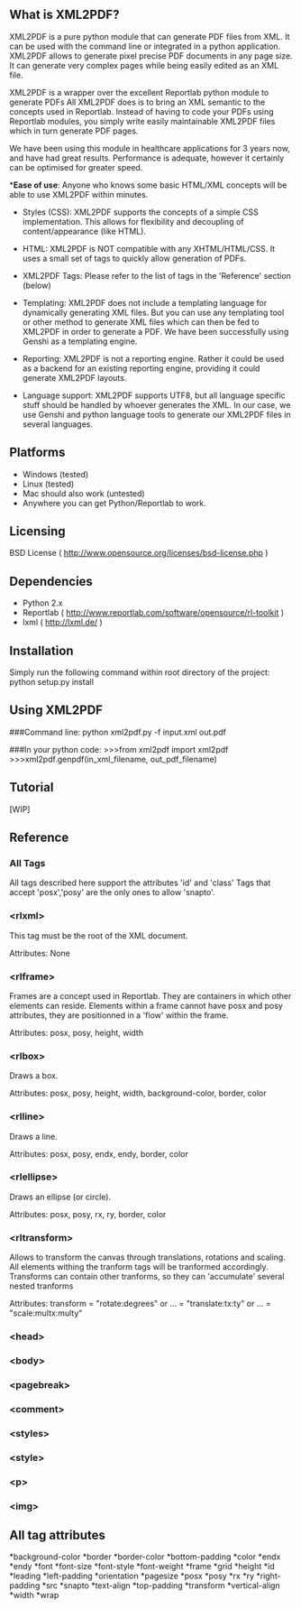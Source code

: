 What is XML2PDF?
----------------
XML2PDF is a pure python module that can generate PDF files from XML.
It can be used with the command line or integrated in a python application.
XML2PDF allows to generate pixel precise PDF documents in any page size. 
It can generate very complex pages while being easily edited as an XML file.

XML2PDF is a wrapper over the excellent Reportlab python module to generate PDFs
All XML2PDF does is to bring an XML semantic to the concepts used in Reportlab.
Instead of having to code your PDFs using Reportlab modules, you simply write
easily maintainable XML2PDF files which in turn generate PDF pages.

We have been using this module in healthcare applications for 3 years now,
and have had great results. Performance is adequate, however it certainly can
be optimised for greater speed.

*__Ease of use__:
Anyone who knows some basic HTML/XML concepts will be able to use XML2PDF within
minutes.

* Styles (CSS):
XML2PDF supports the concepts of a simple CSS implementation.
This allows for flexibility and decoupling of content/appearance (like HTML).

* HTML:
XML2PDF is NOT compatible with any XHTML/HTML/CSS. It uses a small set of tags
to quickly allow generation of PDFs.

* XML2PDF Tags:
Please refer to the list of tags in the 'Reference' section (below)

* Templating:
XML2PDF does not include a templating language for dynamically generating 
XML files. But you can use any templating tool or other method to generate 
XML files which can then be fed to XML2PDF in order to generate a PDF.
We have been successfully using Genshi as a templating engine.

* Reporting:
XML2PDF is not a reporting engine. Rather it could be used as a backend 
for an existing reporting engine, providing it could generate XML2PDF layouts.

* Language support:
XML2PDF supports UTF8, but all language specific stuff should be handled by
whoever generates the XML. In our case, we use Genshi and python language tools
to generate our XML2PDF files in several languages.


Platforms
---------
* Windows (tested)
* Linux (tested)
* Mac should also work (untested)
* Anywhere you can get Python/Reportlab to work.


Licensing
---------
BSD License ( http://www.opensource.org/licenses/bsd-license.php )


Dependencies
------------
* Python 2.x
* Reportlab ( http://www.reportlab.com/software/opensource/rl-toolkit ) 
* lxml ( http://lxml.de/ )


Installation
-------------
Simply run the following command within root directory of the project:
    python setup.py install


Using XML2PDF
-------------
###Command line:
    python xml2pdf.py -f input.xml out.pdf

###In your python code:
    >>>from xml2pdf import xml2pdf
    >>>xml2pdf.genpdf(in_xml_filename, out_pdf_filename)

    
Tutorial
--------
[WIP]

Reference
---------
### All Tags
All tags described here support the attributes 'id' and 'class'
Tags that accept 'posx','posy' are the only ones to allow 'snapto'.

### &lt;rlxml&gt;
This tag must be the root of the XML document.

Attributes:
    None

### &lt;rlframe&gt;    
Frames are a concept used in Reportlab. They are containers in which
other elements can reside. Elements within a frame cannot have posx
and posy attributes, they are positionned in a 'flow' within the frame.

Attributes:
    posx, posy, height, width
    
### &lt;rlbox&gt;
Draws a box.

Attributes:
    posx, posy, height, width, background-color, border, color
    
### &lt;rlline&gt;
Draws a line.

Attributes:
    posx, posy, endx, endy, border, color
    
### &lt;rlellipse&gt;
Draws an ellipse (or circle).

Attributes:
    posx, posy, rx, ry, border, color
    
### &lt;rltransform&gt;
Allows to transform the canvas through translations, rotations and scaling.
All elements withing the tranform tags will be tranformed accordingly.
Transforms can contain other tranforms, so they can 'accumulate' several
nested tranforms

Attributes:
    transform = "rotate:degrees"    or 
    ...       = "translate:tx:ty"   or 
    ...       = "scale:multx:multy"
    
### &lt;head&gt;

### &lt;body&gt;

### &lt;pagebreak&gt;

### &lt;comment&gt;

### &lt;styles&gt;

### &lt;style&gt;

### &lt;p&gt;

### &lt;img&gt;


All tag attributes
------------------
*background-color
*border
*border-color
*bottom-padding
*color
*endx
*endy
*font
*font-size
*font-style
*font-weight
*frame
*grid
*height
*id
*leading
*left-padding
*orientation
*pagesize
*posx
*posy
*rx
*ry
*right-padding
*src
*snapto
*text-align
*top-padding
*transform
*vertical-align
*width
*wrap

